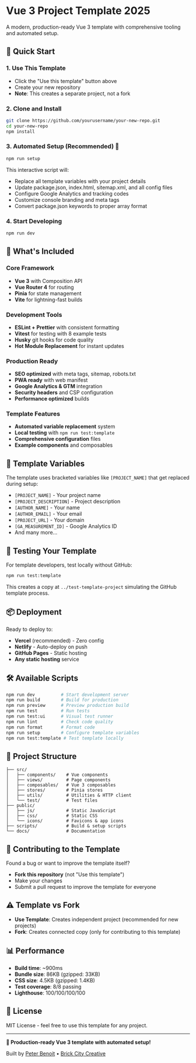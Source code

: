 # Vue 3 Project Template 2025

A modern, production-ready Vue 3 template with comprehensive tooling and automated setup.

## 🚀 Quick Start

### 1. Use This Template
- Click the "Use this template" button above
- Create your new repository
- **Note**: This creates a separate project, not a fork

### 2. Clone and Install
```bash
git clone https://github.com/yourusername/your-new-repo.git
cd your-new-repo
npm install
```

### 3. Automated Setup (Recommended) 🎯
```bash
npm run setup
```

This interactive script will:
- Replace all template variables with your project details
- Update package.json, index.html, sitemap.xml, and all config files
- Configure Google Analytics and tracking codes
- Customize console branding and meta tags
- Convert package.json keywords to proper array format

### 4. Start Developing
```bash
npm run dev
```

## 📁 What's Included

### Core Framework
- **Vue 3** with Composition API
- **Vue Router 4** for routing
- **Pinia** for state management
- **Vite** for lightning-fast builds

### Development Tools
- **ESLint + Prettier** with consistent formatting
- **Vitest** for testing with 8 example tests
- **Husky** git hooks for code quality
- **Hot Module Replacement** for instant updates

### Production Ready
- **SEO optimized** with meta tags, sitemap, robots.txt
- **PWA ready** with web manifest
- **Google Analytics & GTM** integration
- **Security headers** and CSP configuration
- **Performance optimized** builds

### Template Features
- **Automated variable replacement** system
- **Local testing** with `npm run test:template`
- **Comprehensive configuration** files
- **Example components** and composables

## 🔧 Template Variables

The template uses bracketed variables like `[PROJECT_NAME]` that get replaced during setup:

- `[PROJECT_NAME]` - Your project name
- `[PROJECT_DESCRIPTION]` - Project description
- `[AUTHOR_NAME]` - Your name
- `[AUTHOR_EMAIL]` - Your email
- `[PROJECT_URL]` - Your domain
- `[GA_MEASUREMENT_ID]` - Google Analytics ID
- And many more...

## 🧪 Testing Your Template

For template developers, test locally without GitHub:

```bash
npm run test:template
```

This creates a copy at `../test-template-project` simulating the GitHub template process.

## 📦 Deployment

Ready to deploy to:
- **Vercel** (recommended) - Zero config
- **Netlify** - Auto-deploy on push
- **GitHub Pages** - Static hosting
- **Any static hosting** service

## 🛠️ Available Scripts

```bash
npm run dev          # Start development server
npm run build        # Build for production
npm run preview      # Preview production build
npm run test         # Run tests
npm run test:ui      # Visual test runner
npm run lint         # Check code quality
npm run format       # Format code
npm run setup        # Configure template variables
npm run test:template # Test template locally
```

## 📂 Project Structure

```
├── src/
│   ├── components/    # Vue components
│   ├── views/         # Page components
│   ├── composables/   # Vue 3 composables
│   ├── stores/        # Pinia stores
│   ├── utils/         # Utilities & HTTP client
│   └── test/          # Test files
├── public/
│   ├── js/            # Static JavaScript
│   ├── css/           # Static CSS
│   └── icons/         # Favicons & app icons
├── scripts/           # Build & setup scripts
└── docs/              # Documentation
```

## 🤝 Contributing to the Template

Found a bug or want to improve the template itself?

- **Fork this repository** (not "Use this template")
- Make your changes
- Submit a pull request to improve the template for everyone

## ⚠️ Template vs Fork

- **Use Template**: Creates independent project (recommended for new projects)
- **Fork**: Creates connected copy (only for contributing to this template)

## 📊 Performance

- **Build time**: ~900ms
- **Bundle size**: 86KB (gzipped: 33KB)
- **CSS size**: 4.5KB (gzipped: 1.4KB)
- **Test coverage**: 8/8 passing
- **Lighthouse**: 100/100/100/100

## 📄 License

MIT License - feel free to use this template for any project.

---

**🎯 Production-ready Vue 3 template with automated setup!**

Built by [Peter Benoit](https://peterbenoit.com) • [Brick City Creative](https://brickcitycreative.com)
